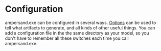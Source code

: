# Configuration

ampersand.exe can be configured in several ways. [Options](https://github.com/AmpersandTarski/documentation/tree/5c45435a2b5cdd69129ba6ee9401819331fb531e/the-command-line-tool/options.md) can be used to tell what artifacts to generate, and all kinds of other useful things. You can add a configuration file in the the same directory as your model, so you don't have to remember all these switches each time you call ampersand.exe.

## 

